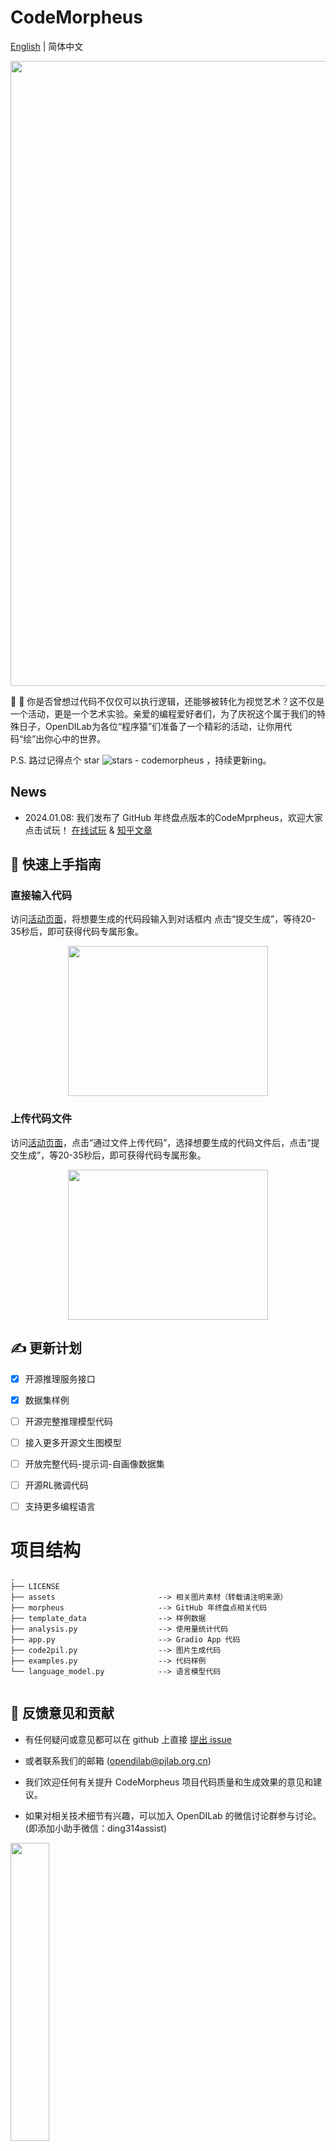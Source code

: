 # CodeMorpheus
[English](https://github.com/opendilab/CodeMorpheus/blob/release/README.md) | 简体中文
<div align="center">
    <img width="1000px" height="auto" src="https://github.com/opendilab/CodeMorpheus/blob/release/assets/template_imgs.jpeg"></a>
</div>


:rocket: :rocket:  你是否曾想过代码不仅仅可以执行逻辑，还能够被转化为视觉艺术？这不仅是一个活动，更是一个艺术实验。亲爱的编程爱好者们，为了庆祝这个属于我们的特殊日子，OpenDILab为各位“程序猿”们准备了一个精彩的活动，让你用代码“绘”出你心中的世界。

P.S. 路过记得点个 star ![stars - codemorpheus](https://img.shields.io/github/stars/opendilab/codemorpheus?style=social) ，持续更新ing。

## News
- 2024.01.08: 我们发布了 GitHub 年终盘点版本的CodeMprpheus，欢迎大家点击试玩！ [在线试玩](https://morpheus.opendilab.org.cn) & [知乎文章](https://zhuanlan.zhihu.com/p/676509763)

## :star_struck: 快速上手指南

### 直接输入代码

访问[活动页面](http://codemorpheus.opendilab.net/)，将想要生成的代码段输入到对话框内 点击“提交生成”，等待20-35秒后，即可获得代码专属形象。
<div align="center">
    <img width="320px" height="240px" src="https://github.com/opendilab/CodeMorpheus/blob/release/assets/input_code_zh.jpg"></a>
</div>

### 上传代码文件

访问[活动页面](http://codemorpheus.opendilab.net/)，点击“通过文件上传代码”，选择想要生成的代码文件后，点击“提交生成”，等20-35秒后，即可获得代码专属形象。
<div align="center">
    <img width="320px" height="240px" src="https://github.com/opendilab/CodeMorpheus/blob/release/assets/upload_file_zh.jpg"></a>
</div>

## :writing_hand: 更新计划

- [x] 开源推理服务接口
- [x] 数据集样例
- [ ] 开源完整推理模型代码
- [ ] 接入更多开源文生图模型
- [ ] 开放完整代码-提示词-自画像数据集
- [ ] 开源RL微调代码
- [ ] 支持更多编程语言


# 项目结构
```text
.
├── LICENSE
├── assets                       --> 相关图片素材（转载请注明来源）
├── morpheus                     --> GitHub 年终盘点相关代码
├── template_data                --> 样例数据
├── analysis.py                  --> 使用量统计代码
├── app.py                       --> Gradio App 代码
├── code2pil.py                  --> 图片生成代码
├── examples.py                  --> 代码样例
└── language_model.py            --> 语言模型代码


```

## :speech_balloon: 反馈意见和贡献
- 有任何疑问或意见都可以在 github 上直接 [提出 issue](https://github.com/opendilab/LightZero/issues/new/choose)
- 或者联系我们的邮箱 (opendilab@pjlab.org.cn)

- 我们欢迎任何有关提升 CodeMorpheus 项目代码质量和生成效果的意见和建议。

- 如果对相关技术细节有兴趣，可以加入 OpenDILab 的微信讨论群参与讨论。 (即添加小助手微信：ding314assist)
<img src=https://github.com/opendilab/CodeMorpheus/blob/release/assets/wechat.jpeg width=35% />


## License
本仓库中的所有代码都符合 [Apache License 2.0](https://www.apache.org/licenses/LICENSE-2.0).

<p align="right">(<a href="#top">back to top</a>)</p>
